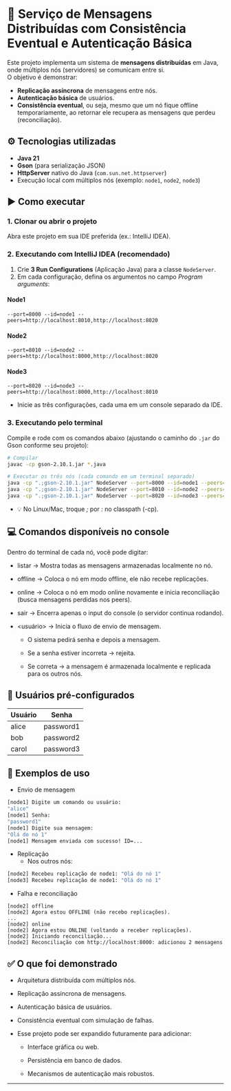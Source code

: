 # 📨 Serviço de Mensagens Distribuídas com Consistência Eventual e Autenticação Básica

Este projeto implementa um sistema de **mensagens distribuídas** em Java, onde múltiplos nós (servidores) se comunicam entre si.  
O objetivo é demonstrar:
- **Replicação assíncrona** de mensagens entre nós.
- **Autenticação básica** de usuários.
- **Consistência eventual**, ou seja, mesmo que um nó fique offline temporariamente, ao retornar ele recupera as mensagens que perdeu (reconciliação).

## ⚙️ Tecnologias utilizadas
- **Java 21**
- **Gson** (para serialização JSON)
- **HttpServer** nativo do Java (`com.sun.net.httpserver`)
- Execução local com múltiplos nós (exemplo: `node1`, `node2`, `node3`)

## ▶️ Como executar

### 1. Clonar ou abrir o projeto
Abra este projeto em sua IDE preferida (ex.: IntelliJ IDEA).

### 2. Executando com IntelliJ IDEA (recomendado)
1. Crie **3 Run Configurations** (Aplicação Java) para a classe `NodeServer`.
2. Em cada configuração, defina os argumentos no campo *Program arguments*:

#### Node1
```
--port=8000 --id=node1 --peers=http://localhost:8010,http://localhost:8020
```

#### Node2
```
--port=8010 --id=node2 --peers=http://localhost:8000,http://localhost:8020
```

#### Node3
```
--port=8020 --id=node3 --peers=http://localhost:8000,http://localhost:8010
```

- Inicie as três configurações, cada uma em um console separado da IDE.


### 3. Executando pelo terminal
Compile e rode com os comandos abaixo (ajustando o caminho do `.jar` do Gson conforme seu projeto):

```bash
# Compilar
javac -cp gson-2.10.1.jar *.java

# Executar os três nós (cada comando em um terminal separado)
java -cp ".;gson-2.10.1.jar" NodeServer --port=8000 --id=node1 --peers=http://localhost:8010,http://localhost:8020
java -cp ".;gson-2.10.1.jar" NodeServer --port=8010 --id=node2 --peers=http://localhost:8000,http://localhost:8020
java -cp ".;gson-2.10.1.jar" NodeServer --port=8020 --id=node3 --peers=http://localhost:8000,http://localhost:8010
```

- 💡 No Linux/Mac, troque *;* por *:* no classpath (-cp).

## 💻 Comandos disponíveis no console

Dentro do terminal de cada nó, você pode digitar:

- listar → Mostra todas as mensagens armazenadas localmente no nó.

- offline → Coloca o nó em modo offline, ele não recebe replicações.

- online → Coloca o nó em modo online novamente e inicia reconciliação (busca mensagens perdidas nos peers).

- sair → Encerra apenas o input do console (o servidor continua rodando).

- <usuário> → Inicia o fluxo de envio de mensagem.

    - O sistema pedirá senha e depois a mensagem.

    - Se a senha estiver incorreta → rejeita.

    - Se correta → a mensagem é armazenada localmente e replicada para os outros nós.

## 👥 Usuários pré-configurados

| Usuário | Senha     |
| ------- | --------- |
| alice   | password1 |
| bob     | password2 |
| carol   | password3 |

## 📸 Exemplos de uso

- Envio de mensagem
```bash
[node1] Digite um comando ou usuário: 
"alice"
[node1] Senha: 
"password1"
[node1] Digite sua mensagem: 
"Olá do nó 1"
[node1] Mensagem enviada com sucesso! ID=...
```

- Replicação
    - Nos outros nós:
```bash
[node2] Recebeu replicação de node1: "Olá do nó 1"
[node3] Recebeu replicação de node1: "Olá do nó 1"
```

- Falha e reconciliação
```
[node2] offline
[node2] Agora estou OFFLINE (não recebo replicações).
...
[node2] online
[node2] Agora estou ONLINE (voltando a receber replicações).
[node2] Iniciando reconciliação...
[node2] Reconciliação com http://localhost:8000: adicionou 2 mensagens
```

## ✅ O que foi demonstrado

- Arquitetura distribuída com múltiplos nós.

- Replicação assíncrona de mensagens.

- Autenticação básica de usuários.

- Consistência eventual com simulação de falhas.

- Esse projeto pode ser expandido futuramente para adicionar:

    - Interface gráfica ou web.

    - Persistência em banco de dados.

    - Mecanismos de autenticação mais robustos.

---